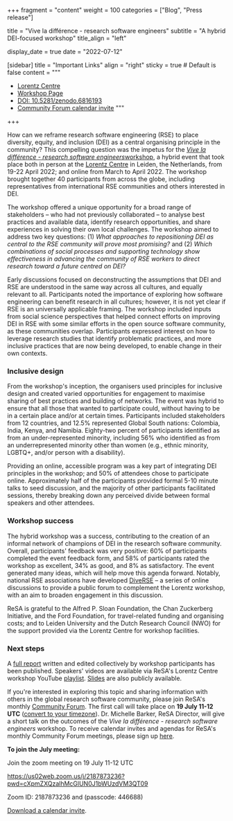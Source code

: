 +++
fragment = "content"
weight = 100
categories = ["Blog", "Press release"]

title = "Vive la différence - research software engineers"
subtitle = "A hybrid DEI-focused workshop"
title_align = "left"

display_date = true
date = "2022-07-12"

[sidebar]
  title = "Important Links"
  align = "right"
  sticky = true # Default is false
  content = """
  * [Lorentz Centre](https://www.lorentzcenter.nl/about-us.html)
  * [Workshop Page](https://www.lorentzcenter.nl/vive-la-difference-research-software-engineers.html)
  * [DOI: 10.5281/zenodo.6816193](https://zenodo.org/record/6816193#.YstWk-xBycZ)
  * [Community Forum calendar invite](https://drive.google.com/file/d/1b0Bd2OdKH5xRYf4HjclUot7lqKV4veU1/view)
  """

+++

How can we reframe research software engineering (RSE) to place diversity, equity, and inclusion (DEI) as a central organising principle in the community? This compelling question was the impetus for the [_Vive la différence - research software engineers_](https://www.researchsoft.org/events/2022-04/)[workshop](https://10.5281/zenodo.6807755), a hybrid event that took place both in person at the [Lorentz Centre](https://www.lorentzcenter.nl/about-us.html) in Leiden, the Netherlands, from 19-22 April 2022; and online from March to April 2022. The workshop brought together 40 participants from across the globe, including representatives from international RSE communities and others interested in DEI.

The workshop offered a unique opportunity for a broad range of stakeholders – who had not previously collaborated – to analyse best practices and available data, identify research opportunities, and share experiences in solving their own local challenges. The workshop aimed to address two key questions: (1) _What approaches to repositioning DEI as central to the RSE community will prove most promising?_ and (2) _Which combinations of social processes and supporting technology show effectiveness in advancing the community of RSE workers to direct research toward a future centred on DEI?_

Early discussions focused on deconstructing the assumptions that DEI and RSE are understood in the same way across all cultures, and equally relevant to all. Participants noted the importance of exploring how software engineering can benefit research in all cultures; however, it is not yet clear if RSE is an universally applicable framing. The workshop included inputs from social science perspectives that helped connect efforts on improving DEI in RSE with some similar efforts in the open source software community, as these communities overlap. Participants expressed interest on how to leverage research studies that identify problematic practices, and more inclusive practices that are now being developed, to enable change in their own contexts.

### Inclusive design

From the workshop&#39;s inception, the organisers used principles for inclusive design and created varied opportunities for engagement to maximise sharing of best practices and building of networks. The event was hybrid to ensure that all those that wanted to participate could, without having to be in a certain place and/or at certain times. Participants included stakeholders from 12 countries, and 12.5% represented Global South nations: Colombia, India, Kenya, and Namibia. Eighty-two percent of participants identified as from an under-represented minority, including 56% who identified as from an underrepresented minority other than women (e.g., ethnic minority, LGBTQ+, and/or person with a disability).

Providing an online, accessible program was a key part of integrating DEI principles in the workshop; and 50% of attendees chose to participate online. Approximately half of the participants provided formal 5-10 minute talks to seed discussion, and the majority of other participants facilitated sessions, thereby breaking down any perceived divide between formal speakers and other attendees.

### Workshop success

The hybrid workshop was a success, contributing to the creation of an informal network of champions of DEI in the research software community. Overall, participants&#39; feedback was very positive: 60% of participants completed the event feedback form, and 58% of participants rated the workshop as excellent, 34% as good, and 8% as satisfactory. The event generated many ideas, which will help move this agenda forward. Notably, national RSE associations have developed [DiveRSE](https://diverse-rse.github.io/) – a series of online discussions to provide a public forum to complement the Lorentz workshop, with an aim to broaden engagement in this discussion.

ReSA is grateful to the Alfred P. Sloan Foundation, the Chan Zuckerberg Initiative, and the Ford Foundation, for travel-related funding and organising costs; and to Leiden University and the Dutch Research Council (NWO) for the support provided via the Lorentz Centre for workshop facilities.

### Next steps

A [full report](https://zenodo.org/record/6816193#.YstWk-xBycZ) written and edited collectively by workshop participants has been published. Speakers&#39; videos are available via ReSA&#39;s Lorentz Centre workshop YouTube [playlist](https://www.youtube.com/playlist?list=PL9LY1bVcxGJd8QhKQYgWd7jtArqrxw7oO). [Slides](https://drive.google.com/drive/u/0/folders/1zDauVIR5OSfU7Gt2pSNtb7AhZFdrpifN) are also publicly available.

If you&#39;re interested in exploring this topic and sharing information with others in the global research software community, please join ReSA&#39;s monthly [Community Forum](https://www.researchsoft.org/events/2022-06/). The first call will take place on **19 July 11-12 UTC** ([convert to your timezone](https://www.timeanddate.com/worldclock/fixedtime.html?msg=Research+Software+Community+Forum&amp;iso=20220719T11&amp;p1=1440&amp;ah=1)). Dr. Michelle Barker, ReSA Director, will give a short talk on the outcomes of the _Vive la différence - research software engineers_ workshop. To receive calendar invites and agendas for ReSA&#39;s monthly Community Forum meetings, please sign up [here](https://landing.mailerlite.com/webforms/landing/o1n4v3).

**To join the July meeting:**

Join the zoom meeting on 19 July 11-12 UTC

https://us02web.zoom.us/j/2187873236?pwd=cXpmZXQzalhMcGlUN0J1bWUzdVM3QT09

Zoom ID: 2187873236 and (passcode: 446688)

[Download a calendar invite](https://drive.google.com/file/d/1b0Bd2OdKH5xRYf4HjclUot7lqKV4veU1/view).
